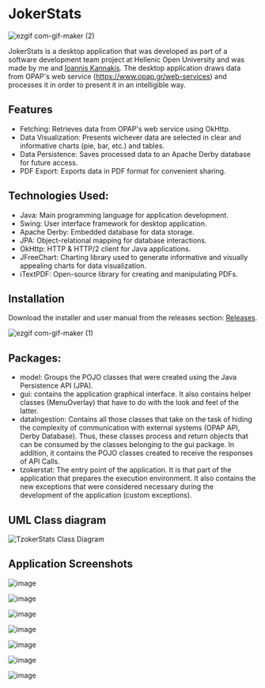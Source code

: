# JokerStats

![ezgif com-gif-maker (2)](https://user-images.githubusercontent.com/93736094/171199419-ea28fd8f-dc28-489a-90ec-84c38ba39800.gif)

JokerStats is a desktop application that was developed as part of a software development team project at Hellenic Open University and was made by me and [Ioannis Kannakis](https://github.com/IoannisKanakis).
The desktop application draws data from OPAP's web service (https://www.opap.gr/web-services) and processes it in order to present it in an intelligible way.

## Features
- Fetching: Retrieves data from OPAP's web service using OkHttp.
- Data Visualization: Presents wichever data are selected in clear and informative charts (pie, bar, etc.) and tables.
- Data Persistence: Saves processed data to an Apache Derby database for future access.
- PDF Export: Exports data in PDF format for convenient sharing.

## Technologies Used:
- Java: Main programming language for application development.
- Swing: User interface framework for desktop application.
- Apache Derby: Embedded database for data storage.
- JPA: Object-relational mapping for database interactions.
- OkHttp: HTTP & HTTP/2 client for Java applications.
- JFreeChart: Charting library used to generate informative and visually appealing charts for data visualization.
- iTextPDF: Open-source library for creating and manipulating PDFs.

##  Installation
Download the installer and user manual from the releases section: [Releases](https://github.com/PanosEko/JokerStats/releases).


![ezgif com-gif-maker (1)](https://user-images.githubusercontent.com/93736094/171197750-99a50d7b-1d72-4c10-b21f-7e53fb60cc0e.gif)

## Packages: 
- model: Groups the POJO classes that were created using the Java Persistence API (JPA). 
- gui: contains the application graphical interface. It also contains helper classes (MenuOverlay) that have to do with the look and feel of the latter.
- dataIngestion: Contains all those classes that take on the task of hiding the complexity of communication with external systems (OPAP API, Derby Database). Thus, these classes process and return objects that can be consumed by the classes belonging to the gui package. In addition, it contains the POJO classes created to receive the responses of API Calls.
- tzokerstat: The entry point of the application. It is that part of the application that prepares the execution environment. It also contains the new exceptions that were considered necessary during the development of the application (custom exceptions).

## UML Class diagram
![TzokerStats Class Diagram](https://user-images.githubusercontent.com/93736094/171047432-141da46f-e0c9-4acd-a18a-7491fdfa97f6.png)

## Application Screenshots

![image](https://user-images.githubusercontent.com/93736094/171200060-e0651401-6d0e-4c40-b5d7-efc2341fc5da.png)

![image](https://user-images.githubusercontent.com/93736094/171200314-c6667810-32e5-4646-818c-d53a51805362.png)

![image](https://user-images.githubusercontent.com/93736094/171200572-06c0d8fd-028b-4521-a69d-e538320a0022.png)

![image](https://user-images.githubusercontent.com/93736094/171201105-362c3dd8-188d-43b2-b17f-8279b97572a6.png)

![image](https://user-images.githubusercontent.com/93736094/171200741-cd24578b-8046-4ba3-914f-607638991979.png)

![image](https://user-images.githubusercontent.com/93736094/171200836-7cf8a958-02fd-4c8a-9c58-563bbc48162a.png)

![image](https://user-images.githubusercontent.com/93736094/171200970-6cbffdbb-9c00-41e3-9b26-23e644035086.png)




